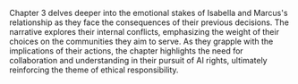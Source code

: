 Chapter 3 delves deeper into the emotional stakes of Isabella and Marcus's relationship as they face the consequences of their previous decisions. The narrative explores their internal conflicts, emphasizing the weight of their choices on the communities they aim to serve. As they grapple with the implications of their actions, the chapter highlights the need for collaboration and understanding in their pursuit of AI rights, ultimately reinforcing the theme of ethical responsibility.
